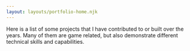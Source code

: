 ```yaml
--- 
layout: layouts/portfolio-home.njk 
--- 
```


Here is a list of some projects that I have contributed to or built over the years. Many of them are game related, but also demonstrate different technical skills and capabilities.
